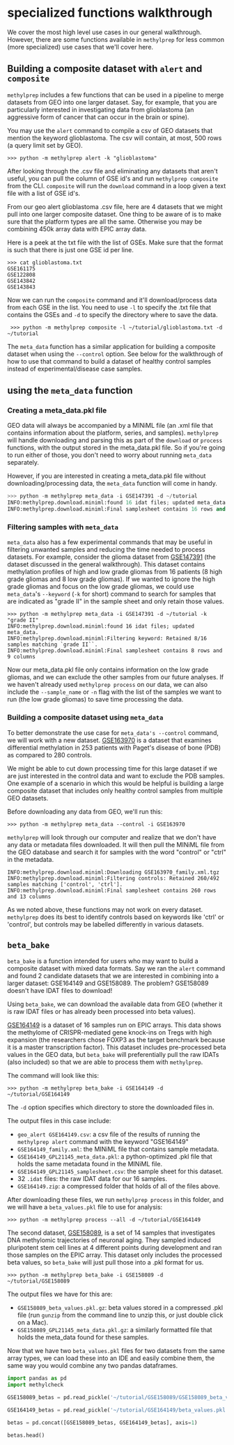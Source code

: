 # specialized functions walkthrough

We cover the most high level use cases in our general walkthrough. However, there are some functions available in `methylprep` for less common (more specialized) use cases that we'll cover here. 

## Building a composite dataset with `alert` and `composite`

`methylprep` includes a few functions that can be used in a pipeline to merge datasets from GEO into one larger dataset. Say, for example, that you are particularly interested in investigating data from glioblastoma (an aggressive form of cancer that can occur in the brain or spine). 

You may use the `alert` command to compile a csv of GEO datasets that mention the keyword glioblastoma. The csv will contain, at most, 500 rows (a query limit set by GEO). 

```shell
>>> python -m methylprep alert -k "glioblastoma"
```

After looking through the .csv file and eliminating any datasets that aren't useful, you can pull the column of GSE id's and run `methylprep composite` from the CLI.  `composite` will run the `download` command in a loop given a text file with a list of GSE id's. 

From our geo alert glioblastoma .csv file, here are 4 datasets that we might pull into one larger composite dataset. One thing to be aware of is to make sure that the platform types are all the same. Otherwise you may be combining 450k array data with EPIC array data. 

Here is a peek at the txt file with the list of GSEs. Make sure that the format is such that there is just one GSE id per line. 

```shell
>>> cat glioblastoma.txt 
GSE161175
GSE122808
GSE143842
GSE143843
```

Now we can run the `composite` command and it'll download/process data from each GSE in the list. You need to use `-l` to specify the .txt file that contains the GSEs and `-d` to specify the directory where to save the data. 

```shell
 >>> python -m methylprep composite -l ~/tutorial/glioblastoma.txt -d ~/tutorial
```

The `meta_data` function has a similar application for building a composite dataset when using the `--control` option.  See below for the walkthrough of how to use that command to build a dataset of healthy control samples instead of experimental/disease case samples. 

## using the `meta_data` function

### Creating a meta_data.pkl file
GEO data will always be accompanied by a MINiML file (an .xml file that contains information about the platform, series, and samples). `methylprep` will handle downloading and parsing this as part of the `download` or `process` functions, with the output stored in the meta_data.pkl file. So if you're going to run either of those, you don't need to worry about running `meta_data` separately. 

However, if you are interested in creating a meta_data.pkl file without downloading/processing data, the `meta_data` function will come in handy. 

```python
>>> python -m methylprep meta_data -i GSE147391 -d ~/tutorial
INFO:methylprep.download.miniml:found 16 idat files; updated meta_data.
INFO:methylprep.download.miniml:Final samplesheet contains 16 rows and 9 columns
```

### Filtering samples with `meta_data`
`meta_data` also has a few experimental commands that may be useful in filtering unwanted samples and reducing the time needed to process datasets. For example, consider the glioma dataset from [GSE147391](https://www.ncbi.nlm.nih.gov/geo/query/acc.cgi?acc=GSE147391) (the dataset discussed in the general walkthrough). This dataset contains methylation profiles of high and low grade gliomas from 16 patients (8 high grade gliomas and 8 low grade gliomas). If we wanted to ignore the high grade gliomas and focus on the low grade gliomas, we could use `meta_data`'s `--keyword` (`-k` for short) command to search for samples that are indicated as "grade II" in the sample sheet and only retain those values. 

```shell
>>> python -m methylprep meta_data -i GSE147391 -d ~/tutorial -k "grade II"
INFO:methylprep.download.miniml:found 16 idat files; updated meta_data.
INFO:methylprep.download.miniml:Filtering keyword: Retained 8/16 samples matching `grade II``.
INFO:methylprep.download.miniml:Final samplesheet contains 8 rows and 9 columns
```

Now our meta_data.pkl file only contains information on the low grade gliomas, and we can exclude the other samples from our future analyses. If we haven't already used `methylprep process` on our data, we can also include the `--sample_name` or `-n` flag with the list of the samples we want to run (the low grade gliomas) to save time processing the data. 


### Building a composite dataset using `meta_data`
To better demonstrate the use case for `meta_data's --control` command, we will work with a new dataset.  [GSE163970](https://www.ncbi.nlm.nih.gov/geo/query/acc.cgi?acc=GSE163970) is a dataset that examines differential methylation in 253 patients with Paget's disease of bone (PDB) as compared to 280 controls. 

We might be able to cut down processing time for this large dataset if we are just interested in the control data and want to exclude the PDB samples. One example of a scenario in which this would be helpful is building a large composite dataset that includes only healthy control samples from multiple GEO datasets. 

Before downloading any data from GEO, we'll run this:

```shell
>>> python -m methylprep meta_data --control -i GSE163970          
```

`methylprep` will look through our computer and realize that we don't have any data or metadata files downloaded. It will then pull the MINiML file from the GEO database and search it for samples with the word "control" or "ctrl" in the metadata.

```shell
INFO:methylprep.download.miniml:Downloading GSE163970_family.xml.tgz
INFO:methylprep.download.miniml:Filtering controls: Retained 260/492 samples matching ['control', 'ctrl'].
INFO:methylprep.download.miniml:Final samplesheet contains 260 rows and 13 columns
```
As we noted above, these functions may not work on every dataset. `methylprep` does its best to identify controls based on keywords like 'ctrl' or 'control', but controls may be labelled differently in various datasets. 


## `beta_bake`

`beta_bake` is a function intended for users who may want to build a composite dataset with mixed data formats. Say we ran the `alert` command and found 2 candidate datasets that we are interested in combining into a larger dataset: GSE164149 and GSE158089. The problem? GSE158089 doesn't have IDAT files to download!

Using `beta_bake`, we can download the available data from GEO (whether it is raw IDAT files or has already been processed into beta values).

[GSE164149](https://www.ncbi.nlm.nih.gov/geo/query/acc.cgi?acc=GSE164149) is a dataset of 16 samples run on EPIC arrays. This data shows the methylome of CRISPR-mediated gene knock-ins on Tregs with high expansion (the researchers chose FOXP3 as the target benchmark because it is a master transcription factor). This dataset includes pre-processed beta values in the GEO data, but `beta_bake` will preferentially pull the raw IDATs (also included) so that we are able to process them with `methylprep`. 

The command will look like this:

```shell
>>> python -m methylprep beta_bake -i GSE164149 -d ~/tutorial/GSE164149
```

The `-d` option specifies which directory to store the downloaded files in. 

The output files in this case include:
- `geo_alert GSE164149.csv`: a csv file of the results of running the `methylprep alert` command with the keyword "GSE164149"
- `GSE164149_family.xml`: the MINiML file that contains sample metadata.
- `GSE164149_GPL21145_meta_data.pkl`: a python-optimized .pkl file that holds the same metadata found in the MINiML file.
- `GSE164149_GPL21145_samplesheet.csv`: the sample sheet for this dataset.
- 32 `.idat` files: the raw IDAT data for our 16 samples.
- `GSE164149.zip`: a compressed folder that holds of all of the files above.

After downloading these files, we run `methylprep process` in this folder, and we will have a `beta_values.pkl` file to use for analysis:

```shell
>>> python -m methylprep process --all -d ~/tutorial/GSE164149
```

The second dataset, [GSE158089](https://www.ncbi.nlm.nih.gov/geo/query/acc.cgi?acc=GSE158089), is a set of 14 samples that investigates DNA methylomic trajectories of neuronal aging. They sampled induced pluripotent stem cell lines at 4 different points during development and ran those samples on the EPIC array. This dataset only includes the processed beta values, so `beta_bake` will just pull those into a .pkl format for us. 

```shell
>>> python -m methylprep beta_bake -i GSE158089 -d ~/tutorial/GSE158089
```
The output files we have for this are:

- `GSE158089_beta_values.pkl.gz`: beta values stored in a compressed .pkl file (run `gunzip` from the command line to unzip this, or just double click on a Mac).
- `GSE158089_GPL21145_meta_data.pkl.gz`: a similarly formatted file that holds the meta_data found for these samples.

Now that we have two `beta_values.pkl` files for two datasets from the same array types, we can load these into an IDE and easily combine them, the same way you would combine any two pandas dataframes. 

```python
import pandas as pd
import methylcheck

GSE158089_betas = pd.read_pickle('~/tutorial/GSE158089/GSE158089_beta_values.pkl')

GSE164149_betas = pd.read_pickle('~/tutorial/GSE164149/beta_values.pkl')

betas = pd.concat([GSE158089_betas, GSE164149_betas], axis=1)

betas.head()
```